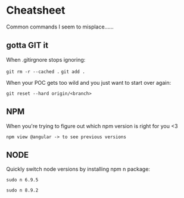 # Cheatsheet

Common commands I seem to misplace......



## gotta GIT it

When .gitirgnore stops ignoring: 

`git rm -r --cached .`
`git add .`

When your POC gets too wild and you just want to start over again:

`git reset --hard origin/<branch>`
  

## NPM

When you're trying to figure out which npm version is right for you <3 

`npm view @angular -> to see previous versions` 

## NODE

Quickly switch node versions by installing npm n package:

`sudo n 6.9.5`

`sudo n 8.9.2`
